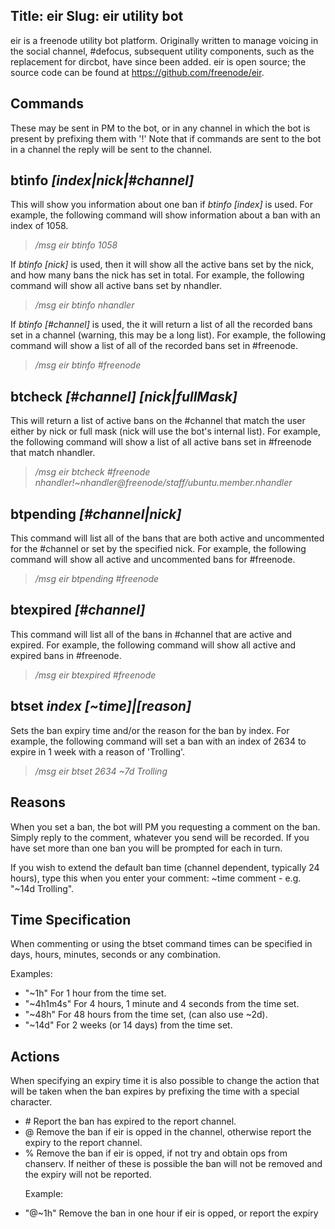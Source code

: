 Title: eir
Slug: eir utility bot
---
eir is a freenode utility bot platform. Originally written to manage voicing in the social channel, #defocus, subsequent utility components, such as the replacement for dircbot, have since been added. eir is open source; the  source code can be found at <a href="https://github.com/freenode/eir">https://github.com/freenode/eir</a>.

<h2>Commands</h2>
<p>These may be sent in PM to the bot, or in any channel in which the bot is present 
by prefixing them with '!'
Note that if commands are sent to the bot in a channel the reply will be sent to the channel.</p>

<h2>btinfo <em>[index|nick|#channel]</em></h2>
<p>This will show you information about one ban if
  <em>btinfo [index]</em> is used. For example, the following command will show 
  information about a ban with an index of 1058.
  <blockquote><i>/msg eir btinfo 1058</i></blockquote>
</p>

<p>If <em>btinfo [nick]</em> is used, then it will show all the
  active bans set by the nick, and how many bans the nick has set in total. For 
  example, the following command will show all active bans set by nhandler.

  <blockquote><i>/msg eir btinfo nhandler</i></blockquote>

</p>

<p>If <em>btinfo [#channel]</em> is used, the it will return a list of all the recorded bans
  set in a channel (warning, this may be a long list). For example, the following 
  command will show a list of all of the recorded bans set in #freenode.

  <blockquote><i>/msg eir btinfo #freenode</i></blockquote>

</p>

<h2>btcheck <em>[#channel] [nick|fullMask]</em></h2>

<p>This will return a list of active bans on the #channel that match the user
  either by nick or full mask (nick will use the bot's internal list). For 
  example, the following command will show a list of all active bans set in 
  #freenode that match nhandler.

  <blockquote><i>/msg eir btcheck #freenode nhandler!~nhandler@freenode/staff/ubuntu.member.nhandler</i></blockquote>

</p>

<h2>btpending <em>[#channel|nick]</em></h2>


<p>This command will list all of the bans that are both active and uncommented
  for the #channel or set by the specified nick. For example, the following 
  command will show all active and uncommented bans for #freenode.

  <blockquote><i>/msg eir btpending #freenode</i></blockquote>

</p>
<h2>btexpired <em>[#channel]</em></h2>


<p>This command will list all of the bans in #channel that are active and
 expired. For example, the following command will show all active and expired 
 bans in #freenode.

 <blockquote><i>/msg eir btexpired #freenode</i></blockquote>

</p>


<h2>btset <em>index [~time]|[reason]</em></h2>

<p>Sets the ban expiry time and/or the reason for the ban by index. For example, 
 the following command will set a ban with an index of 2634 to expire in 1 week
 with a reason of 'Trolling'.

 <blockquote><i>/msg eir btset 2634 ~7d Trolling</i></blockquote>

</p>

<h2>Reasons</h2>

<p>When you set a ban, the bot will PM you requesting a comment on the ban. Simply
 reply to the comment, whatever you send will be recorded. If you have set more
 than one ban you will be prompted for each in turn.</p>

<p>If you wish to extend the default ban time (channel dependent, typically 24 hours),
 type this when you enter your comment: ~time comment - e.g. "~14d Trolling".</p>

<h2>Time Specification</h2>

<p>When commenting or using the btset command times can be specified in days, hours, minutes, seconds or any combination.</p>

<p>Examples:</p>

<ul>
<li>"~1h" For 1 hour from the time set.</li>
<li>"~4h1m4s" For 4 hours, 1 minute and 4 seconds from the time set.</li>
<li>"~48h" For 48 hours from the time set, (can also use ~2d).</li>
<li>"~14d" For 2 weeks (or 14 days) from the time set.</li>
</ul>

<h2>Actions</h2>

<p>When specifying an expiry time it is also possible to change the action that will be taken when the ban expires by
 prefixing the time with a special character.</p>

<ul>
<li># Report the ban has expired to the report channel.</li>
<li>@ Remove the ban if eir is opped in the channel, otherwise report the expiry to the report channel.</li>
<li>% Remove the ban if eir is opped, if not try and obtain ops from chanserv. If neither of these is possible the ban will not be removed and the expiry will not be reported.

<p>Example:</p></li>
<li>"@~1h" Remove the ban in one hour if eir is opped, or report the expiry</li>
</ul>
</p>
